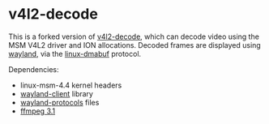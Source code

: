 # v4l2-decode

This is a forked version of [v4l2-decode][v4l2-decode.git], which can decode
video using the MSM V4L2 driver and ION allocations. Decoded frames are
displayed using [wayland][], via the [linux-dmabuf][] protocol.

Dependencies:

* linux-msm-4.4 kernel headers
* [wayland-client][wayland.git] library
* [wayland-protocols][wayland-protocols.git] files
* [ffmpeg 3.1][ffmpeg]

[ffmpeg]: http://www.ffmpeg.org
[wayland]: http://wayland.freedesktop.org
[wayland.git]: https://cgit.freedesktop.org/wayland/wayland
[wayland-protocols.git]: https://cgit.freedesktop.org/wayland/wayland-protocols
[linux-dmabuf]: https://cgit.freedesktop.org/wayland/wayland-protocols/tree/unstable/linux-dmabuf/linux-dmabuf-unstable-v1.xml
[v4l2-decode.git]: https://git.linaro.org/people/stanimir.varbanov/v4l2-decode.git
